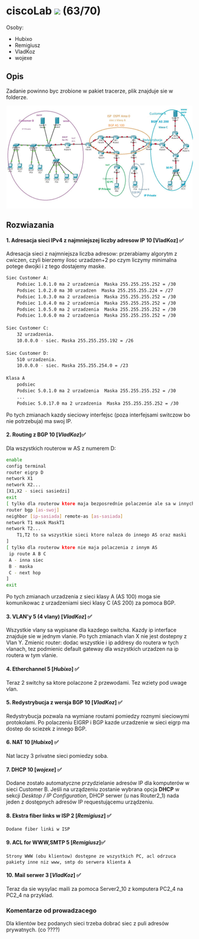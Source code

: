 # ciscoLab ![](https://geps.dev/progress/94) (63/70)

Osoby:

- Hubixo
- Remigiusz
- VladKoz
- wojexe

## Opis

Zadanie powinno byc zrobione w pakiet tracerze, plik znajduje sie w folderze.

![img.png](img.png)

## Rozwiazania

#### 1. Adresacja sieci IPv4 z najmniejszej liczby adresow IP 10 [VladKoz] ✅

Adresacja sieci z najmniejsza liczba adresow:
przerabiamy algorytm z cwiczen, czyli bierzemy ilosc urzadzen+2 po czym liczymy minimalna potege dwojki i z tego dostajemy maske.

```bash
Siec Customer A:
    Podsiec 1.0.1.0 ma 2 urzadzenia  Maska 255.255.255.252 = /30
    Podsiec 1.0.2.0 ma 30 urzadzen  Maska 255.255.255.224 = /27
    Podsiec 1.0.3.0 ma 2 urzadzenia  Maska 255.255.255.252 = /30
    Podsiec 1.0.4.0 ma 2 urzadzenia  Maska 255.255.255.252 = /30
    Podsiec 1.0.5.0 ma 2 urzadzenia  Maska 255.255.255.252 = /30
    Podsiec 1.0.6.0 ma 2 urzadzenia  Maska 255.255.255.252 = /30

Siec Customer C:
    32 urzadzenia.
    10.0.0.0 - siec. Maska 255.255.255.192 = /26

Siec Customer D:
    510 urzadzenia.
    10.0.0.0 - siec. Maska 255.255.254.0 = /23

Klasa A
    podsiec
    Podsiec 5.0.1.0 ma 2 urzadzenia  Maska 255.255.255.252 = /30
    ...
    Podsiec 5.0.17.0 ma 2 urzadzenia  Maska 255.255.255.252 = /30

```

Po tych zmianach kazdy sieciowy interfejsc (poza interfejsami switczow bo nie potrzebuja) ma swoj IP.

#### 2. Routing z BGP 10 [_VladKoz_]✅

Dla wszystkich routerow w AS z numerem D:

```bash
enable
config terminal
router eigrp D
network X1
network X2...
[X1,X2 - sieci sasiedzi]
exit
[ tylko dla routerow ktore maja bezposrednie polaczenie ale sa w innych AS
router bgp [as-swoj]
neighbor [ip-sasiada] remote-as [as-sasiada]
network T1 mask MaskT1
network T2...
    T1,T2 to sa wszystkie sieci ktore naleza do innego AS oraz maski
]
[ tylko dla routerow ktore nie maja polaczenia z innym AS
 ip route A B C
 A - inna siec
 B - maska
 C - next hop
]
exit
```

Po tych zmianach urzadzenia z sieci klasy A (AS 100) moga sie komunikowac z urzadzeniami sieci klasy C (AS 200) za pomoca BGP.

#### 3. VLAN'y 5 (4 vlany) [_VladKoz_] ✅

Wszystkie vlany sa wypisane dla kazdego switcha. Kazdy ip interface znajduje sie w jednym vlanie.
Po tych zmianach vlan X nie jest dostepny z Vlan Y.
Zmienic router: dodac wszystkie i ip addresy do routera w tych vlanach, tez podmienic default gateway
dla wszystkich urzadzen na ip routera w tym vlanie.

#### 4. Etherchannel 5 [_Hubixo_] ✅

Teraz 2 switchy sa ktore polaczone 2 przewodami. Tez wziety pod uwage vlan.

#### 5. Redystrybucja z wersja BGP 10 [_VladKoz_] ✅

Redystrybucja pozwala na wymiane routami pomiedzy roznymi sieciowymi protokolami. Po polaczeniu EIGRP i BGP kazde urzadzenie w sieci
eigrp ma dostep do sciezek z innego BGP.

#### 6. NAT 10 [_Hubixo_] ✅

Nat laczy 3 privatne sieci pomiedzy soba.

#### 7. DHCP 10 [_wojexe_] ✅

Dodane zostało automatyczne przydzielanie adresów IP dla komputerów w sieci Customer B.
Jeśli na urządzeniu zostanie wybrana opcja **DHCP** w sekcji _Desktop / IP Configuration_, DHCP serwer (u nas Router2_1) nada jeden z dostępnych adresów IP requestującemu urządzeniu.

#### 8. Ekstra fiber links w ISP 2 [_Remigiusz_] ✅

```
Dodane fiber linki w ISP
```

#### 9. ACL for WWW,SMTP 5 [_Remigiusz_]✅

```
Strony WWW (obu klientow) dostępne ze wszystkich PC, acl odrzuca pakiety inne niz www, smtp do serwera klienta A
```

#### 10. Mail serwer 3 [_VladKoz_] ✅

Teraz da sie wysylac maili za pomoca Server2_10 z komputera PC2_4 na PC2_4 na przyklad.

### Komentarze od prowadzacego

Dla klientów bez podanych sieci trzeba dobrać siec z puli adresów prywatnych. (co ????)
